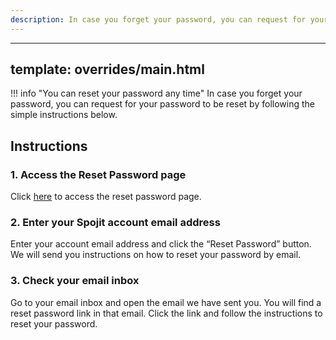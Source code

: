 ```yaml
---
description: In case you forget your password, you can request for your password to be reset.
---
```

---
template: overrides/main.html
---

!!! info "You can reset your password any time"
    In case you forget your password, you can request for your password to be reset by following the simple instructions below.

## Instructions
### 1. Access the Reset Password page

  Click [here](https://app.spojit.com/account/forgotpass) to access the reset password page.

### 2. Enter your Spojit account email address

  Enter your account email address and click the “Reset Password” button. We will send you instructions on how to reset your password by email.

### 3. Check your email inbox

  Go to your email inbox and open the email we have sent you. You will find a reset password link in that email. Click the link and follow the instructions to reset your password.